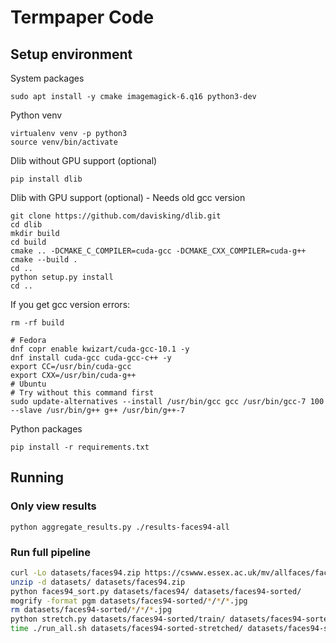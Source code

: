 # Termpaper Code

## Setup environment

System packages
```command
sudo apt install -y cmake imagemagick-6.q16 python3-dev
```
Python venv
```command
virtualenv venv -p python3
source venv/bin/activate
```
Dlib without GPU support (optional)
```command
pip install dlib
```
Dlib with GPU support (optional) - Needs old gcc version

```command
git clone https://github.com/davisking/dlib.git
cd dlib
mkdir build
cd build
cmake .. -DCMAKE_C_COMPILER=cuda-gcc -DCMAKE_CXX_COMPILER=cuda-g++
cmake --build .
cd ..
python setup.py install
cd ..
```

If you get gcc version errors:
```command
rm -rf build

# Fedora
dnf copr enable kwizart/cuda-gcc-10.1 -y
dnf install cuda-gcc cuda-gcc-c++ -y
export CC=/usr/bin/cuda-gcc
export CXX=/usr/bin/cuda-g++
# Ubuntu
# Try without this command first
sudo update-alternatives --install /usr/bin/gcc gcc /usr/bin/gcc-7 100 --slave /usr/bin/g++ g++ /usr/bin/g++-7
```

Python packages
```command
pip install -r requirements.txt
```

## Running
### Only view results

```
python aggregate_results.py ./results-faces94-all
```

### Run full pipeline
```bash
curl -Lo datasets/faces94.zip https://cswww.essex.ac.uk/mv/allfaces/faces94.zip
unzip -d datasets/ datasets/faces94.zip
python faces94_sort.py datasets/faces94/ datasets/faces94-sorted/
mogrify -format pgm datasets/faces94-sorted/*/*/*.jpg
rm datasets/faces94-sorted/*/*/*.jpg
python stretch.py datasets/faces94-sorted/train/ datasets/faces94-sorted-stretched/ 10 4 180 200
time ./run_all.sh datasets/faces94-sorted-stretched/ datasets/faces94-sorted/test/ results-faces94-all/
```

